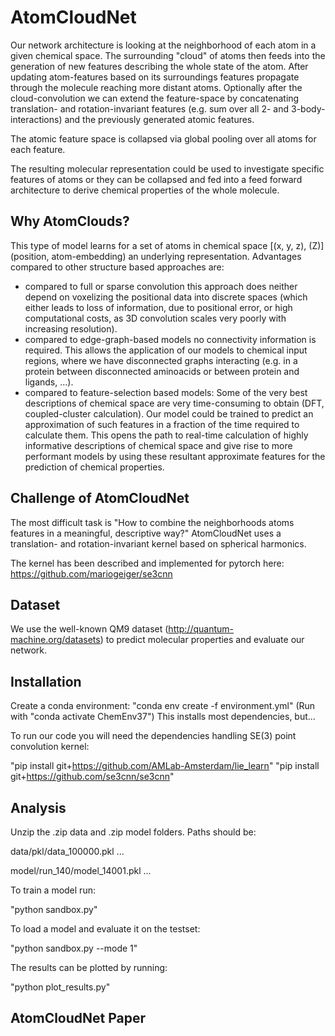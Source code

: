 # AtomCloudNet

Our network architecture is looking at the neighborhood of each atom in a given chemical space. The surrounding "cloud" of atoms then feeds into the generation of new features describing the whole state of the atom.
After updating atom-features based on its surroundings features propagate through the molecule reaching more distant atoms. Optionally after the cloud-convolution we can extend the feature-space by concatenating translation- and rotation-invariant features (e.g. sum over all 2- and 3-body-interactions) and the previously generated atomic features.

The atomic feature space is collapsed via global pooling over all atoms for each feature.

The resulting molecular representation could be used to investigate specific features of atoms or they
can be collapsed and fed into a feed forward architecture to derive chemical properties of the whole molecule.


## Why AtomClouds?

This type of model learns for a set of atoms in chemical space [(x, y, z), (Z)] (position, atom-embedding) an underlying 
representation. Advantages compared to other structure based approaches are:
- compared to full or sparse convolution this approach does neither depend on voxelizing the positional data into discrete spaces 
(which either leads to loss of information, due to positional error, or high computational costs, as 3D convolution scales very 
poorly with increasing resolution).
- compared to edge-graph-based models no connectivity information is required. This allows the application of our models to chemical input regions,
where we have disconnected graphs interacting (e.g. in a protein between disconnected aminoacids or between
protein and ligands, ...).
- compared to feature-selection based models: Some of the very best descriptions of chemical space are very time-consuming 
to obtain (DFT, coupled-cluster calculation). Our model could be trained to predict an approximation of such 
features in a fraction of the time required to calculate them.
This opens the path to real-time calculation of highly informative descriptions of chemical space and give rise 
to more performant models by using these resultant approximate features for the prediction of chemical properties.

## Challenge of AtomCloudNet

The most difficult task is "How to combine the neighborhoods atoms features in a meaningful, descriptive way?" 
AtomCloudNet uses a translation- and rotation-invariant kernel based on spherical harmonics.

The kernel has been described and implemented for pytorch here: https://github.com/mariogeiger/se3cnn

## Dataset

We use the well-known QM9 dataset (http://quantum-machine.org/datasets) to predict molecular properties and evaluate our network.

## Installation

Create a conda environment: "conda env create -f environment.yml"
(Run with "conda activate ChemEnv37")
This installs most dependencies, but...

To run our code you will need the dependencies handling SE(3) point convolution kernel:

"pip install git+https://github.com/AMLab-Amsterdam/lie_learn"
"pip install git+https://github.com/se3cnn/se3cnn"



## Analysis

Unzip the .zip data and .zip model folders.
Paths should be:

data/pkl/data_100000.pkl ...

model/run_140/model_14001.pkl ...

To train a model run:

"python sandbox.py"

To load a model and evaluate it on the testset:

"python sandbox.py --mode 1"

The results can be plotted by running:

"python plot_results.py"


## AtomCloudNet Paper




